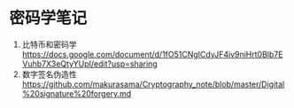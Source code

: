 # 密码学笔记
1. 比特币和密码学<br>
https://docs.google.com/document/d/1fO51CNgICdyJF4iv9niHrt0Blb7EVuhb7X3eQtyYUpI/edit?usp=sharing
2. 数字签名伪造性<br>
https://github.com/makurasama/Cryptography_note/blob/master/Digital%20signature%20forgery.md
